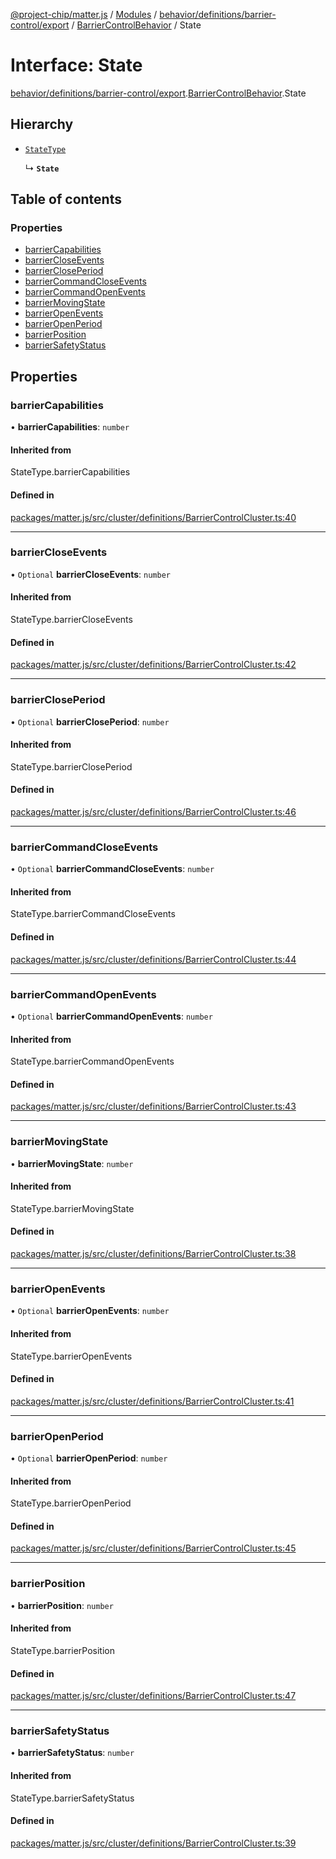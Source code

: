 [@project-chip/matter.js](../README.md) / [Modules](../modules.md) / [behavior/definitions/barrier-control/export](../modules/behavior_definitions_barrier_control_export.md) / [BarrierControlBehavior](../modules/behavior_definitions_barrier_control_export.BarrierControlBehavior.md) / State

# Interface: State

[behavior/definitions/barrier-control/export](../modules/behavior_definitions_barrier_control_export.md).[BarrierControlBehavior](../modules/behavior_definitions_barrier_control_export.BarrierControlBehavior.md).State

## Hierarchy

- [`StateType`](../modules/behavior_definitions_barrier_control_export._internal_.md#statetype)

  ↳ **`State`**

## Table of contents

### Properties

- [barrierCapabilities](behavior_definitions_barrier_control_export.BarrierControlBehavior.State.md#barriercapabilities)
- [barrierCloseEvents](behavior_definitions_barrier_control_export.BarrierControlBehavior.State.md#barriercloseevents)
- [barrierClosePeriod](behavior_definitions_barrier_control_export.BarrierControlBehavior.State.md#barriercloseperiod)
- [barrierCommandCloseEvents](behavior_definitions_barrier_control_export.BarrierControlBehavior.State.md#barriercommandcloseevents)
- [barrierCommandOpenEvents](behavior_definitions_barrier_control_export.BarrierControlBehavior.State.md#barriercommandopenevents)
- [barrierMovingState](behavior_definitions_barrier_control_export.BarrierControlBehavior.State.md#barriermovingstate)
- [barrierOpenEvents](behavior_definitions_barrier_control_export.BarrierControlBehavior.State.md#barrieropenevents)
- [barrierOpenPeriod](behavior_definitions_barrier_control_export.BarrierControlBehavior.State.md#barrieropenperiod)
- [barrierPosition](behavior_definitions_barrier_control_export.BarrierControlBehavior.State.md#barrierposition)
- [barrierSafetyStatus](behavior_definitions_barrier_control_export.BarrierControlBehavior.State.md#barriersafetystatus)

## Properties

### barrierCapabilities

• **barrierCapabilities**: `number`

#### Inherited from

StateType.barrierCapabilities

#### Defined in

[packages/matter.js/src/cluster/definitions/BarrierControlCluster.ts:40](https://github.com/project-chip/matter.js/blob/904d0c9b952b91f28a21803759c5e5c66ee4d272/packages/matter.js/src/cluster/definitions/BarrierControlCluster.ts#L40)

___

### barrierCloseEvents

• `Optional` **barrierCloseEvents**: `number`

#### Inherited from

StateType.barrierCloseEvents

#### Defined in

[packages/matter.js/src/cluster/definitions/BarrierControlCluster.ts:42](https://github.com/project-chip/matter.js/blob/904d0c9b952b91f28a21803759c5e5c66ee4d272/packages/matter.js/src/cluster/definitions/BarrierControlCluster.ts#L42)

___

### barrierClosePeriod

• `Optional` **barrierClosePeriod**: `number`

#### Inherited from

StateType.barrierClosePeriod

#### Defined in

[packages/matter.js/src/cluster/definitions/BarrierControlCluster.ts:46](https://github.com/project-chip/matter.js/blob/904d0c9b952b91f28a21803759c5e5c66ee4d272/packages/matter.js/src/cluster/definitions/BarrierControlCluster.ts#L46)

___

### barrierCommandCloseEvents

• `Optional` **barrierCommandCloseEvents**: `number`

#### Inherited from

StateType.barrierCommandCloseEvents

#### Defined in

[packages/matter.js/src/cluster/definitions/BarrierControlCluster.ts:44](https://github.com/project-chip/matter.js/blob/904d0c9b952b91f28a21803759c5e5c66ee4d272/packages/matter.js/src/cluster/definitions/BarrierControlCluster.ts#L44)

___

### barrierCommandOpenEvents

• `Optional` **barrierCommandOpenEvents**: `number`

#### Inherited from

StateType.barrierCommandOpenEvents

#### Defined in

[packages/matter.js/src/cluster/definitions/BarrierControlCluster.ts:43](https://github.com/project-chip/matter.js/blob/904d0c9b952b91f28a21803759c5e5c66ee4d272/packages/matter.js/src/cluster/definitions/BarrierControlCluster.ts#L43)

___

### barrierMovingState

• **barrierMovingState**: `number`

#### Inherited from

StateType.barrierMovingState

#### Defined in

[packages/matter.js/src/cluster/definitions/BarrierControlCluster.ts:38](https://github.com/project-chip/matter.js/blob/904d0c9b952b91f28a21803759c5e5c66ee4d272/packages/matter.js/src/cluster/definitions/BarrierControlCluster.ts#L38)

___

### barrierOpenEvents

• `Optional` **barrierOpenEvents**: `number`

#### Inherited from

StateType.barrierOpenEvents

#### Defined in

[packages/matter.js/src/cluster/definitions/BarrierControlCluster.ts:41](https://github.com/project-chip/matter.js/blob/904d0c9b952b91f28a21803759c5e5c66ee4d272/packages/matter.js/src/cluster/definitions/BarrierControlCluster.ts#L41)

___

### barrierOpenPeriod

• `Optional` **barrierOpenPeriod**: `number`

#### Inherited from

StateType.barrierOpenPeriod

#### Defined in

[packages/matter.js/src/cluster/definitions/BarrierControlCluster.ts:45](https://github.com/project-chip/matter.js/blob/904d0c9b952b91f28a21803759c5e5c66ee4d272/packages/matter.js/src/cluster/definitions/BarrierControlCluster.ts#L45)

___

### barrierPosition

• **barrierPosition**: `number`

#### Inherited from

StateType.barrierPosition

#### Defined in

[packages/matter.js/src/cluster/definitions/BarrierControlCluster.ts:47](https://github.com/project-chip/matter.js/blob/904d0c9b952b91f28a21803759c5e5c66ee4d272/packages/matter.js/src/cluster/definitions/BarrierControlCluster.ts#L47)

___

### barrierSafetyStatus

• **barrierSafetyStatus**: `number`

#### Inherited from

StateType.barrierSafetyStatus

#### Defined in

[packages/matter.js/src/cluster/definitions/BarrierControlCluster.ts:39](https://github.com/project-chip/matter.js/blob/904d0c9b952b91f28a21803759c5e5c66ee4d272/packages/matter.js/src/cluster/definitions/BarrierControlCluster.ts#L39)
